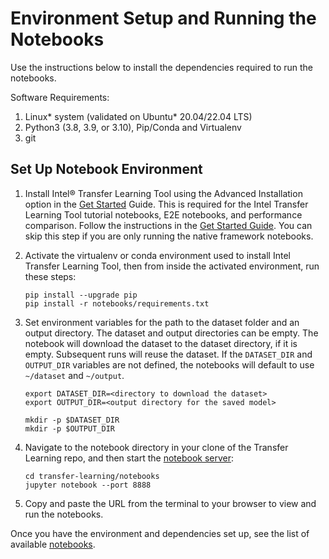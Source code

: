 # Environment Setup and Running the Notebooks

Use the instructions below to install the dependencies required to run the notebooks.

Software Requirements:
1. Linux* system (validated on Ubuntu* 20.04/22.04 LTS)
2. Python3 (3.8, 3.9, or 3.10), Pip/Conda and Virtualenv
3. git

## Set Up Notebook Environment

1. Install Intel® Transfer Learning Tool using the Advanced Installation option in the [Get Started](/GetStarted.md) Guide.
   This is required for the Intel Transfer Learning Tool tutorial notebooks, E2E notebooks, and performance comparison. Follow the
   instructions in the [Get Started Guide](/GetStarted.md). You can
   skip this step if you are only running the native framework notebooks.

2. Activate the virtualenv or conda environment used to install Intel Transfer Learning Tool,
   then from inside the activated environment, run these steps:
   ```
   pip install --upgrade pip
   pip install -r notebooks/requirements.txt
   ```

3. Set environment variables for the path to the dataset folder and an output directory.
   The dataset and output directories can be empty. The notebook will download the dataset to
   the dataset directory, if it is empty. Subsequent runs will reuse the dataset.
   If the `DATASET_DIR` and `OUTPUT_DIR` variables are not defined, the notebooks will
   default to use `~/dataset` and `~/output`.
   ```
   export DATASET_DIR=<directory to download the dataset>
   export OUTPUT_DIR=<output directory for the saved model>

   mkdir -p $DATASET_DIR
   mkdir -p $OUTPUT_DIR
   ```
4. Navigate to the notebook directory in your clone of the Transfer Learning repo, and then start the
   [notebook server](https://jupyter.readthedocs.io/en/latest/running.html#starting-the-notebook-server):
   ```
   cd transfer-learning/notebooks
   jupyter notebook --port 8888
   ```
5. Copy and paste the URL from the terminal to your browser to view and run the notebooks.

Once you have the environment and dependencies set up, see the list of available
[notebooks](/notebooks/README.md).
